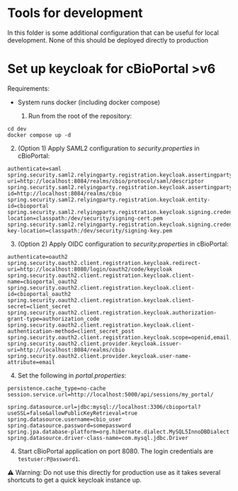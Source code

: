# Tools for development

In this folder is some additional configuration that can be useful for local development. None of this should be deployed directly to production

# Set up keycloak for cBioPortal >v6

Requirements:
- System runs docker (including docker compose)

  1. Run from the root of the repository:

```
cd dev
docker compose up -d 
```

2. (Option 1) Apply SAML2 configuration to _security.properties_ in cBioPortal:

```properties
authenticate=saml
spring.security.saml2.relyingparty.registration.keycloak.assertingparty.metadata-uri=http://localhost:8084/realms/cbio/protocol/saml/descriptor
spring.security.saml2.relyingparty.registration.keycloak.assertingparty.entity-id=http://localhost:8084/realms/cbio
spring.security.saml2.relyingparty.registration.keycloak.entity-id=cbioportal
spring.security.saml2.relyingparty.registration.keycloak.signing.credentials[0].certificate-location=classpath:/dev/security/signing-cert.pem
spring.security.saml2.relyingparty.registration.keycloak.signing.credentials[0].private-key-location=classpath:/dev/security/signing-key.pem
```

3. (Option 2) Apply OIDC configuration to _security.properties_ in cBioPortal:

```properties
authenticate=oauth2
spring.security.oauth2.client.registration.keycloak.redirect-uri=http://localhost:8080/login/oauth2/code/keycloak
spring.security.oauth2.client.registration.keycloak.client-name=cbioportal_oauth2
spring.security.oauth2.client.registration.keycloak.client-id=cbioportal_oauth2
spring.security.oauth2.client.registration.keycloak.client-secret=client_secret
spring.security.oauth2.client.registration.keycloak.authorization-grant-type=authorization_code
spring.security.oauth2.client.registration.keycloak.client-authentication-method=client_secret_post
spring.security.oauth2.client.registration.keycloak.scope=openid,email,roles
spring.security.oauth2.client.provider.keycloak.issuer-uri=http://localhost:8084/realms/cbio
spring.security.oauth2.client.provider.keycloak.user-name-attribute=email
```

4. Set the following in _portal.properties_:

```properties
persistence.cache_type=no-cache
session.service.url=http://localhost:5000/api/sessions/my_portal/

spring.datasource.url=jdbc:mysql://localhost:3306/cbioportal?useSSL=false&allowPublicKeyRetrieval=true
spring.datasource.username=cbio_user
spring.datasource.password=somepassword
spring.jpa.database-platform=org.hibernate.dialect.MySQL5InnoDBDialect
spring.datasource.driver-class-name=com.mysql.jdbc.Driver
```

4. Start cBioPortal application on port 8080. The login credentials are `testuser:P@assword1`.

⚠️ Warning: Do not use this directly for production use as it takes several shortcuts to get a quick keycloak instance up.